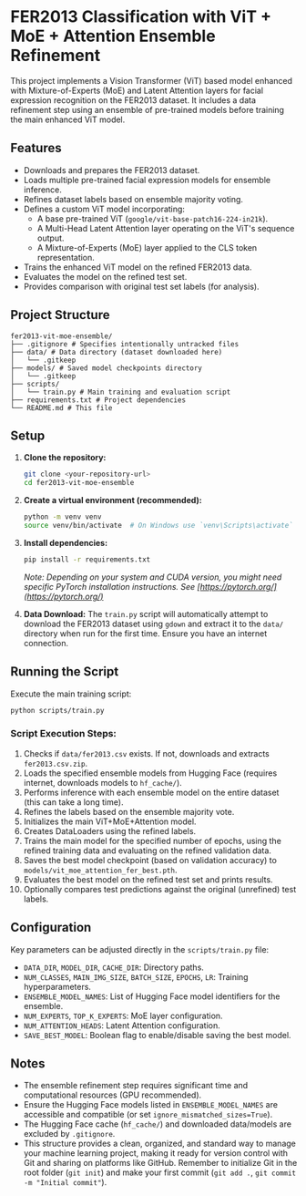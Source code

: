 # FER2013 Classification with ViT + MoE + Attention Ensemble Refinement

This project implements a Vision Transformer (ViT) based model enhanced with Mixture-of-Experts (MoE) and Latent Attention layers for facial expression recognition on the FER2013 dataset. It includes a data refinement step using an ensemble of pre-trained models before training the main enhanced ViT model.

## Features

*   Downloads and prepares the FER2013 dataset.
*   Loads multiple pre-trained facial expression models for ensemble inference.
*   Refines dataset labels based on ensemble majority voting.
*   Defines a custom ViT model incorporating:
    *   A base pre-trained ViT (`google/vit-base-patch16-224-in21k`).
    *   A Multi-Head Latent Attention layer operating on the ViT's sequence output.
    *   A Mixture-of-Experts (MoE) layer applied to the CLS token representation.
*   Trains the enhanced ViT model on the refined FER2013 data.
*   Evaluates the model on the refined test set.
*   Provides comparison with original test set labels (for analysis).

## Project Structure

```
fer2013-vit-moe-ensemble/
├── .gitignore # Specifies intentionally untracked files
├── data/ # Data directory (dataset downloaded here)
│   └── .gitkeep
├── models/ # Saved model checkpoints directory
│   └── .gitkeep
├── scripts/
│   └── train.py # Main training and evaluation script
├── requirements.txt # Project dependencies
└── README.md # This file
```

## Setup

1.  **Clone the repository:**
    ```bash
    git clone <your-repository-url>
    cd fer2013-vit-moe-ensemble
    ```

2.  **Create a virtual environment (recommended):**
    ```bash
    python -m venv venv
    source venv/bin/activate  # On Windows use `venv\Scripts\activate`
    ```

3.  **Install dependencies:**
    ```bash
    pip install -r requirements.txt
    ```
    *Note: Depending on your system and CUDA version, you might need specific PyTorch installation instructions. See [https://pytorch.org/](https://pytorch.org/)*

4.  **Data Download:** The `train.py` script will automatically attempt to download the FER2013 dataset using `gdown` and extract it to the `data/` directory when run for the first time. Ensure you have an internet connection.

## Running the Script

Execute the main training script:

```bash
python scripts/train.py
```

### Script Execution Steps:

1.  Checks if `data/fer2013.csv` exists. If not, downloads and extracts `fer2013.csv.zip`.
2.  Loads the specified ensemble models from Hugging Face (requires internet, downloads models to `hf_cache/`).
3.  Performs inference with each ensemble model on the entire dataset (this can take a long time).
4.  Refines the labels based on the ensemble majority vote.
5.  Initializes the main ViT+MoE+Attention model.
6.  Creates DataLoaders using the refined labels.
7.  Trains the main model for the specified number of epochs, using the refined training data and evaluating on the refined validation data.
8.  Saves the best model checkpoint (based on validation accuracy) to `models/vit_moe_attention_fer_best.pth`.
9.  Evaluates the best model on the refined test set and prints results.
10. Optionally compares test predictions against the original (unrefined) test labels.

## Configuration

Key parameters can be adjusted directly in the `scripts/train.py` file:

*   `DATA_DIR`, `MODEL_DIR`, `CACHE_DIR`: Directory paths.
*   `NUM_CLASSES`, `MAIN_IMG_SIZE`, `BATCH_SIZE`, `EPOCHS`, `LR`: Training hyperparameters.
*   `ENSEMBLE_MODEL_NAMES`: List of Hugging Face model identifiers for the ensemble.
*   `NUM_EXPERTS`, `TOP_K_EXPERTS`: MoE layer configuration.
*   `NUM_ATTENTION_HEADS`: Latent Attention configuration.
*   `SAVE_BEST_MODEL`: Boolean flag to enable/disable saving the best model.

## Notes

*   The ensemble refinement step requires significant time and computational resources (GPU recommended).
*   Ensure the Hugging Face models listed in `ENSEMBLE_MODEL_NAMES` are accessible and compatible (or set `ignore_mismatched_sizes=True`).
*   The Hugging Face cache (`hf_cache/`) and downloaded data/models are excluded by `.gitignore`.
*   This structure provides a clean, organized, and standard way to manage your machine learning project, making it ready for version control with Git and sharing on platforms like GitHub. Remember to initialize Git in the root folder (`git init`) and make your first commit (`git add .`, `git commit -m "Initial commit"`). 